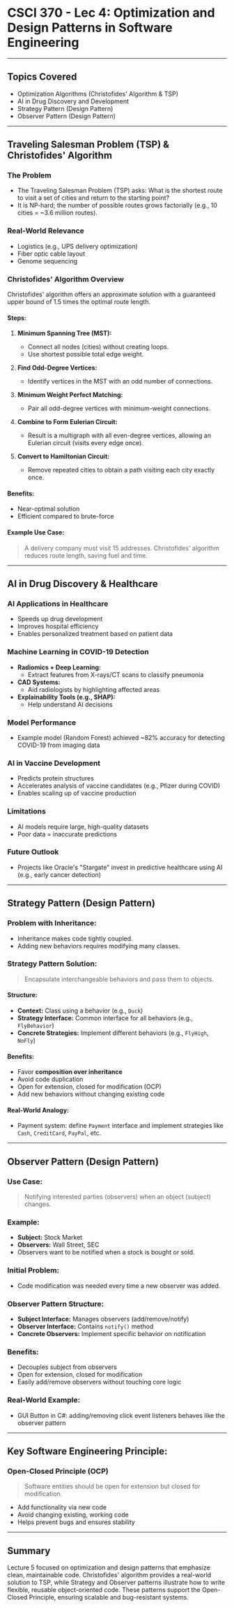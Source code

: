 # CSCI 370 - Lec 4: Optimization and Design Patterns in Software Engineering

---

## Topics Covered

- Optimization Algorithms (Christofides' Algorithm & TSP)
- AI in Drug Discovery and Development
- Strategy Pattern (Design Pattern)
- Observer Pattern (Design Pattern)

---

## Traveling Salesman Problem (TSP) & Christofides' Algorithm

### The Problem

- The Traveling Salesman Problem (TSP) asks: What is the shortest route to visit a set of cities and return to the starting point?
- It is NP-hard; the number of possible routes grows factorially (e.g., 10 cities = ~3.6 million routes).

### Real-World Relevance

- Logistics (e.g., UPS delivery optimization)
- Fiber optic cable layout
- Genome sequencing

### Christofides' Algorithm Overview

Christofides' algorithm offers an approximate solution with a guaranteed upper bound of 1.5 times the optimal route length.

#### Steps:

1. **Minimum Spanning Tree (MST):**

   - Connect all nodes (cities) without creating loops.
   - Use shortest possible total edge weight.

2. **Find Odd-Degree Vertices:**

   - Identify vertices in the MST with an odd number of connections.

3. **Minimum Weight Perfect Matching:**

   - Pair all odd-degree vertices with minimum-weight connections.

4. **Combine to Form Eulerian Circuit:**

   - Result is a multigraph with all even-degree vertices, allowing an Eulerian circuit (visits every edge once).

5. **Convert to Hamiltonian Circuit:**
   - Remove repeated cities to obtain a path visiting each city exactly once.

#### Benefits:

- Near-optimal solution
- Efficient compared to brute-force

#### Example Use Case:

> A delivery company must visit 15 addresses. Christofides' algorithm reduces route length, saving fuel and time.

---

## AI in Drug Discovery & Healthcare

### AI Applications in Healthcare

- Speeds up drug development
- Improves hospital efficiency
- Enables personalized treatment based on patient data

### Machine Learning in COVID-19 Detection

- **Radiomics + Deep Learning:**
  - Extract features from X-rays/CT scans to classify pneumonia
- **CAD Systems:**
  - Aid radiologists by highlighting affected areas
- **Explainability Tools (e.g., SHAP):**
  - Help understand AI decisions

### Model Performance

- Example model (Random Forest) achieved ~82% accuracy for detecting COVID-19 from imaging data

### AI in Vaccine Development

- Predicts protein structures
- Accelerates analysis of vaccine candidates (e.g., Pfizer during COVID)
- Enables scaling up of vaccine production

### Limitations

- AI models require large, high-quality datasets
- Poor data = inaccurate predictions

### Future Outlook

- Projects like Oracle's "Stargate" invest in predictive healthcare using AI (e.g., early cancer detection)

---

## Strategy Pattern (Design Pattern)

### Problem with Inheritance:

- Inheritance makes code tightly coupled.
- Adding new behaviors requires modifying many classes.

### Strategy Pattern Solution:

> Encapsulate interchangeable behaviors and pass them to objects.

#### Structure:

- **Context:** Class using a behavior (e.g., `Duck`)
- **Strategy Interface:** Common interface for all behaviors (e.g., `FlyBehavior`)
- **Concrete Strategies:** Implement different behaviors (e.g., `FlyHigh`, `NoFly`)

#### Benefits:

- Favor **composition over inheritance**
- Avoid code duplication
- Open for extension, closed for modification (OCP)
- Add new behaviors without changing existing code

#### Real-World Analogy:

- Payment system: define `Payment` interface and implement strategies like `Cash`, `CreditCard`, `PayPal`, etc.

---

## Observer Pattern (Design Pattern)

### Use Case:

> Notifying interested parties (observers) when an object (subject) changes.

### Example:

- **Subject:** Stock Market
- **Observers:** Wall Street, SEC
- Observers want to be notified when a stock is bought or sold.

### Initial Problem:

- Code modification was needed every time a new observer was added.

### Observer Pattern Structure:

- **Subject Interface:** Manages observers (add/remove/notify)
- **Observer Interface:** Contains `notify()` method
- **Concrete Observers:** Implement specific behavior on notification

### Benefits:

- Decouples subject from observers
- Open for extension, closed for modification
- Easily add/remove observers without touching core logic

### Real-World Example:

- GUI Button in C#: adding/removing click event listeners behaves like the observer pattern

---

## Key Software Engineering Principle:

### Open-Closed Principle (OCP)

> Software entities should be open for extension but closed for modification.

- Add functionality via new code
- Avoid changing existing, working code
- Helps prevent bugs and ensures stability

---

## Summary

Lecture 5 focused on optimization and design patterns that emphasize clean, maintainable code. Christofides' algorithm provides a real-world solution to TSP, while Strategy and Observer patterns illustrate how to write flexible, reusable object-oriented code. These patterns support the Open-Closed Principle, ensuring scalable and bug-resistant systems.
